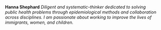 **Hanna Shephard**
*Diligent and systematic-thinker dedicated to solving public health problems through epidemiological methods and collaboration across disciplines. I am passionate about working to improve the lives of immigrants, women, and children.*
